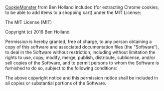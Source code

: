 [CookieMonster](https://github.com/benjholla/CookieMonster) from Ben Holland included (for extracting Chrome cookies, 
to be able to add items to a shopping cart) under the MIT License:

The MIT License (MIT)

Copyright (c) 2016 Ben Holland

Permission is hereby granted, free of charge, to any person obtaining a copy of this software and associated
documentation files (the "Software"), to deal in the Software without restriction, including without limitation the
rights to use, copy, modify, merge, publish, distribute, sublicense, and/or sell copies of the Software, and to permit
persons to whom the Software is furnished to do so, subject to the following conditions:

The above copyright notice and this permission notice shall be included in all copies or substantial portions of the
Software.